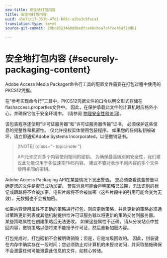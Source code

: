 ```yaml
---
seo-title: 安全地打包内容
title: 安全地打包内容
uuid: a5e7cc17-353b-47d1-b89c-a2ba3c9faca1
translation-type: tm+mt
source-git-commit: 29bc8323460d9be0fce66cbea7c6fce46df20d61

---
```



# 安全地打包内容 {#securely-packaging-content}

Adobe Access Media Packager命令行工具的配置文件需要在打包过程中使用的PKCS12凭据。

在“参考实现命令行”工具中，PKCS12凭据文件的口令以明文形式存储在flashaccess.properties文件中。 因此，在保护承载此文件的计算机时应格外小心，并确保它位于安全环境中。 (请参阅 [物理安全性和访问](../../aaxs-secure-deployment-guidelines/physical-sec-and-access.md))。

该包装程序还使用“许可证服务器”和“许可证服务器传输”证书。 必须保护这些信息的完整性和机密性。 仅允许授权实体使用包装程序。 如果您的任何私钥被破坏，请立即通知Adobe Systems Incorporated，以便撤销证书。

>[!NOTE] {class=&quot;- topic/note &quot;}
>
>API允许您对多个内容使用相同的密钥。 为确保最高级别的安全性，我们建议此功能仅用于多位速率FMS内容。 建议不要对表示不同内容的多个文件使用相同的密钥。

Adobe Access Packaging API在某些情况下发出警告。 您必须查看这些警告以确定您的文件是否已成功加密。 警告消息可能会声明策略已过期，无法识别的标记或跟踪将不会被加密，电影片段将不会被加密（这些片段中的引用可能会变为无效），元数据也不会被加密。

如果内容使用属性不正确的策略进行打包，则应更新策略，并且更新的策略必须通过策略更新列表或其他机制提供给许可证服务器以将更新的策略交付到服务器。 某些策略属性在创建策略后无法更改。 如果这些属性不正确，请从分发站点中拉回内容，撤销策略以便将来不能授予许可证，然后重新加密内容。

打包完成时，打包密钥不会被明确销毁；但是，它是垃圾回收的。 因此，封装键在内存中确实存在一段时间；您必须防止对计算机的未授权访问，并采取措施确保不会泄露任何可能泄露此信息的文件，如核心转储。

